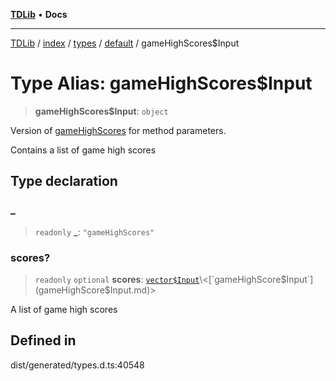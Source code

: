 [**TDLib**](../../../../../../README.md) • **Docs**

***

[TDLib](../../../../../../modules.md) / [index](../../../../../README.md) / [types](../../../README.md) / [default](../README.md) / gameHighScores$Input

# Type Alias: gameHighScores$Input

> **gameHighScores$Input**: `object`

Version of [gameHighScores](gameHighScores.md) for method parameters.

Contains a list of game high scores

## Type declaration

### \_

> `readonly` **\_**: `"gameHighScores"`

### scores?

> `readonly` `optional` **scores**: [`vector$Input`](vector$Input.md)\<[`gameHighScore$Input`](gameHighScore$Input.md)\>

A list of game high scores

## Defined in

dist/generated/types.d.ts:40548
